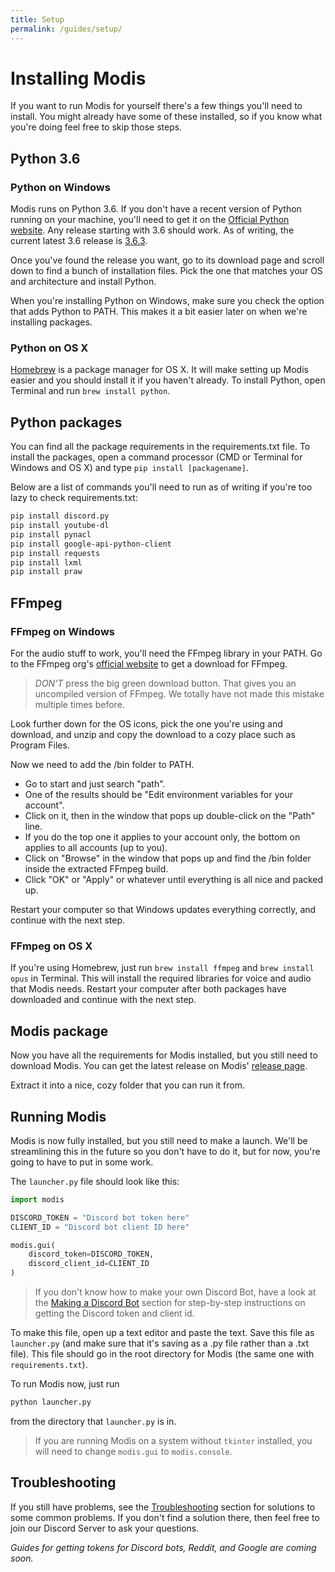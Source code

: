 ```yaml
---
title: Setup
permalink: /guides/setup/
---
```

# Installing Modis

If you want to run Modis for yourself there's a few things you'll need to install. You might already have some of these installed, so if you know what you're doing feel free to skip those steps.

## Python 3.6

### Python on Windows

Modis runs on Python 3.6. If you don't have a recent version of Python running on your machine, you'll need to get it on the [Official Python website](https://www.python.org/downloads/release).
Any release starting with 3.6 should work.
As of writing, the current latest 3.6 release is [3.6.3](https://www.python.org/downloads/release/python-363/).

Once you've found the release you want, go to its download page and scroll down to find a bunch of installation files.
Pick the one that matches your OS and architecture and install Python.

When you're installing Python on Windows, make sure you check the option that adds Python to PATH. This makes it a bit easier later on when we're installing packages.

### Python on OS X

[Homebrew](https://brew.sh/) is a package manager for OS X. It will make setting up Modis easier and you should install it if you haven't already. To install Python, open Terminal and run `brew install python`.

## Python packages

You can find all the package requirements in the requirements.txt file.
To install the packages, open a command processor (CMD or Terminal for Windows and OS X) and type `pip install [packagename]`.

Below are a list of commands you'll need to run as of writing if you're too lazy to check requirements.txt:

```sh
pip install discord.py
pip install youtube-dl
pip install pynacl
pip install google-api-python-client
pip install requests
pip install lxml
pip install praw
```

## FFmpeg

### FFmpeg on Windows

For the audio stuff to work, you'll need the FFmpeg library in your PATH.
Go to the FFmpeg org's [official website](https://www.ffmpeg.org/download.html) to get a download for FFmpeg.

> *DON'T* press the big green download button. That gives you an uncompiled version of FFmpeg. We totally have not made this mistake multiple times before.

Look further down for the OS icons, pick the one you're using and download, and unzip and copy the download to a cozy place such as Program Files.

Now we need to add the /bin folder to PATH.

- Go to start and just search "path".
- One of the results should be "Edit environment variables for your account".
- Click on it, then in the window that pops up double-click on the "Path" line.
- If you do the top one it applies to your account only, the bottom on applies to all accounts (up to you).
- Click on "Browse" in the window that pops up and find the /bin folder inside the extracted FFmpeg build.
- Click "OK" or "Apply" or whatever until everything is all nice and packed up.

Restart your computer so that Windows updates everything correctly, and continue with the next step.

### FFmpeg on OS X

If you're using Homebrew, just run `brew install ffmpeg` and `brew install opus` in Terminal. This will install the required libraries for voice and audio that Modis needs. Restart your computer after both packages have downloaded and continue with the next step.

## Modis package

Now you have all the requirements for Modis installed, but you still need to download Modis. You can get the latest release on Modis' [release page](https://github.com/Infraxion/modis/releases).

Extract it into a nice, cozy folder that you can run it from.

## Running Modis

Modis is now fully installed, but you still need to make a launch.
We'll be streamlining this in the future so you don't have to do it, but for now, you're going to have to put in some work.

The `launcher.py` file should look like this:

```python
import modis

DISCORD_TOKEN = "Discord bot token here"
CLIENT_ID = "Discord bot client ID here"

modis.gui(
    discord_token=DISCORD_TOKEN,
    discord_client_id=CLIENT_ID
)
```

> If you don't know how to make your own Discord Bot, have a look at the [Making a Discord Bot](./api-keys.md#making-a-discord-bot) section for step-by-step instructions on getting the Discord token and client id.

To make this file, open up a text editor and paste the text. Save this file as `launcher.py` (and make sure that it's saving as a .py file rather than a .txt file). This file should go in the root directory for Modis (the same one with `requirements.txt`).

To run Modis now, just run

```sh
python launcher.py
```

from the directory that `launcher.py` is in.

> If you are running Modis on a system without `tkinter` installed, you will need to change `modis.gui` to `modis.console`.

## Troubleshooting

If you still have problems, see the [Troubleshooting](../documentation/troubleshooting.md) section for solutions to some common problems. If you don't find a solution there, then feel free to join our Discord Server to ask your questions.

*Guides for getting tokens for Discord bots, Reddit, and Google are coming soon.*
